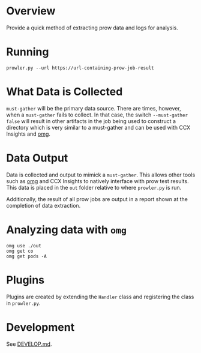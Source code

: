 # Overview

Provide a quick method of extracting prow data and logs for analysis.

# Running

~~~
prowler.py --url https://url-containing-prow-job-result
~~~

# What Data is Collected

`must-gather` will be the primary data source.  There are times, however, when a `must-gather` fails to collect.  In that case, the switch `--must-gather false` will 
result in other artifacts in the job being used to construct a directory which is very similar to a must-gather and can be used with CCX Insights and [omg](https://github.com/kxr/o-must-gather/).


# Data Output

Data is collected and output to mimick a `must-gather`.  This allows other tools such as [omg](https://github.com/kxr/o-must-gather/) and CCX Insights to natively interface with prow test results.  This data is placed in the `out` folder relative to where `prowler.py` is run.

Additionally, the result of all prow jobs are output in a report shown at the completion of data extraction.

# Analyzing data with `omg`

~~~
omg use ./out
omg get co
omg get pods -A
~~~

# Plugins

Plugins are created by extending the `Handler` class and registering the class in `prowler.py`.

# Development 

See [DEVELOP.md](DEVELOP.md).